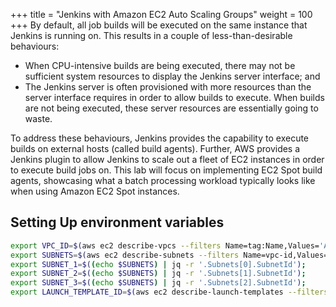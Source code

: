 +++
title = "Jenkins with Amazon EC2 Auto Scaling Groups"
weight = 100
+++
By default, all job builds will be executed on the same instance that Jenkins is running on. This results in a couple of less-than-desirable behaviours:
* When CPU-intensive builds are being executed, there may not be sufficient system resources to display the Jenkins server interface; and
* The Jenkins server is often provisioned with more resources than the server interface requires in order to allow builds to execute. When builds are not being executed, these server resources are essentially going to waste.

To address these behaviours, Jenkins provides the capability to execute builds on external hosts (called build agents). Further, AWS provides a Jenkins plugin to allow Jenkins to scale out a fleet of EC2 instances in order to execute build jobs on. This lab will focus on implementing EC2 Spot build agents, showcasing what a batch processing workload typically looks like when using Amazon EC2 Spot instances.

## Setting Up environment variables

```bash
export VPC_ID=$(aws ec2 describe-vpcs --filters Name=tag:Name,Values='Amazon EC2 Spot CICD Workshop VPC' | jq -r '.Vpcs[0].VpcId');
export SUBNETS=$(aws ec2 describe-subnets --filters Name=vpc-id,Values="${VPC_ID}" --filters Name=tag:Type,Values='Private');
export SUBNET_1=$((echo $SUBNETS) | jq -r '.Subnets[0].SubnetId');
export SUBNET_2=$((echo $SUBNETS) | jq -r '.Subnets[1].SubnetId');
export SUBNET_3=$((echo $SUBNETS) | jq -r '.Subnets[2].SubnetId');
export LAUNCH_TEMPLATE_ID=$(aws ec2 describe-launch-templates --filters Name=launch-template-name,Values=JenkinsBuildAgentLaunchTemplate | jq -r '.LaunchTemplates[0].LaunchTemplateId');
```